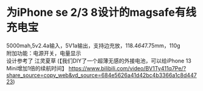 # 为iPhone se 2/3 8设计的magsafe有线充电宝
5000mah,5v2.4a输入，5V1a输出，支持边充放，118.4*64*7.75mm，110g  
附加功能：电源开关，电量显示  
设计参考了 江灵夏草 (【我们DIY了一个超薄无感的外接电池，可以给iPhone 13 Mini增加1倍的续航时间】 https://www.bilibili.com/video/BV1Ty411q7Pe/?share_source=copy_web&vd_source=684e5626a41d42bc4b3366a1c8d44723)
